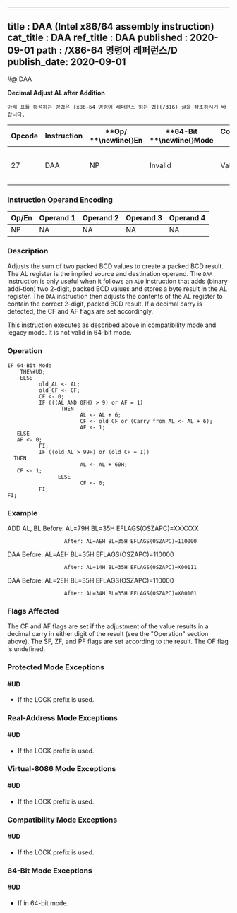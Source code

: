 ----------------------------
title : DAA (Intel x86/64 assembly instruction)
cat_title : DAA
ref_title : DAA
published : 2020-09-01
path : /X86-64 명령어 레퍼런스/D
publish_date: 2020-09-01
----------------------------


#@ DAA

**Decimal Adjust AL after Addition**

```lec-info
아래 표를 해석하는 방법은 [x86-64 명령어 레퍼런스 읽는 법](/316) 글을 참조하시기 바랍니다.
```

|**Opcode**|**Instruction**|**Op/ **\newline{}**En**|**64-Bit **\newline{}**Mode**|**Compat/**\newline{}**Leg Mode**|**Description**|
|----------|---------------|------------------------|-----------------------------|---------------------------------|---------------|
|27|DAA|NP|Invalid|Valid|Decimal adjust AL after addition.|
### Instruction Operand Encoding


|Op/En|Operand 1|Operand 2|Operand 3|Operand 4|
|-----|---------|---------|---------|---------|
|NP|NA|NA|NA|NA|
### Description


Adjusts the sum of two packed BCD values to create a packed BCD result. The AL register is the implied source and destination operand. The `DAA` instruction is only useful when it follows an `ADD` instruction that adds (binary addi-tion) two 2-digit, packed BCD values and stores a byte result in the AL register. The `DAA` instruction then adjusts the contents of the AL register to contain the correct 2-digit, packed BCD result. If a decimal carry is detected, the CF and AF flags are set accordingly.

This instruction executes as described above in compatibility mode and legacy mode. It is not valid in 64-bit mode.


### Operation

```info-verb
IF 64-Bit Mode
    THEN#UD;
    ELSE
          old_AL <- AL;
          old_CF <- CF;
          CF <- 0;
          IF (((AL AND 0FH) > 9) or AF = 1)
                 THEN
                       AL <- AL + 6;
                       CF <- old_CF or (Carry from AL <- AL + 6);
                       AF <- 1;
   ELSE
   AF <- 0;
          FI;
          IF ((old_AL > 99H) or (old_CF = 1))
  THEN
                       AL <- AL + 60H;
   CF <- 1;
                ELSE
                       CF <- 0;
          FI;
FI;
```
### Example


ADD  AL, BL  Before: AL=79H BL=35H EFLAGS(OSZAPC)=XXXXXX

                      After: AL=AEH BL=35H EFLAGS(0SZAPC)=110000

DAA Before: AL=AEH BL=35H EFLAGS(OSZAPC)=110000

                      After: AL=14H BL=35H EFLAGS(0SZAPC)=X00111

DAA Before: AL=2EH BL=35H EFLAGS(OSZAPC)=110000

                      After: AL=34H BL=35H EFLAGS(0SZAPC)=X00101

### Flags Affected


The CF and AF flags are set if the adjustment of the value results in a decimal carry in either digit of the result (see the "Operation" section above). The SF, ZF, and PF flags are set according to the result. The OF flag is undefined.


### Protected Mode Exceptions

#### #UD
* If the LOCK prefix is used.

### Real-Address Mode Exceptions

#### #UD
* If the LOCK prefix is used.

### Virtual-8086 Mode Exceptions

#### #UD
* If the LOCK prefix is used.

### Compatibility Mode Exceptions

#### #UD
* If the LOCK prefix is used.

### 64-Bit Mode Exceptions

#### #UD
* If in 64-bit mode.
